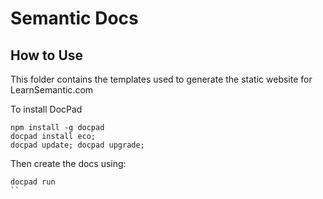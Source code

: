 # Semantic Docs

## How to Use

This folder contains the templates used to generate the static website for LearnSemantic.com

To install DocPad
```
npm install -g docpad
docpad install eco;
docpad update; docpad upgrade;
```

Then create the docs using:
```
docpad run
``


